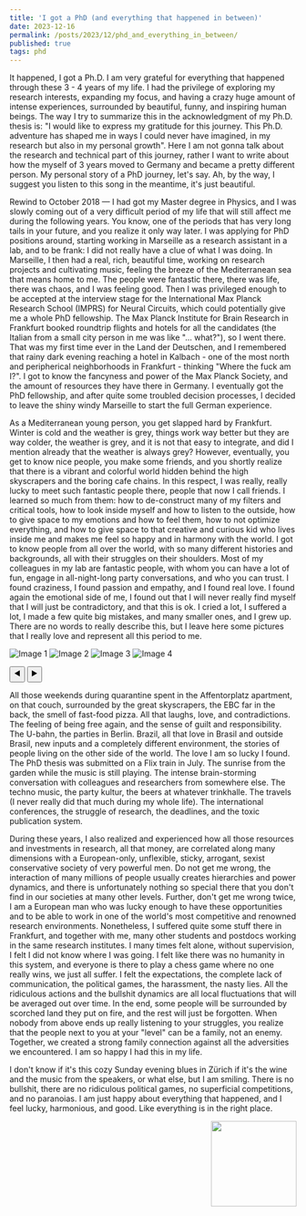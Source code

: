 ```yaml
---
title: 'I got a PhD (and everything that happened in between)'
date: 2023-12-16
permalink: /posts/2023/12/phd_and_everything_in_between/
published: true
tags: phd
---
```


It happened, I got a Ph.D. I am very grateful for everything that happened through these 3 - 4 years of my life. I had the privilege of exploring my research interests, expanding my focus, and having a crazy huge amount of intense experiences, surrounded by beautiful, funny, and inspiring human beings. The way I try to summarize this in the acknowledgment of my Ph.D. thesis is: "I would like to express my gratitude for this journey. This Ph.D. adventure has shaped me in ways I could never have imagined, in my research but also in my personal growth". Here I am not gonna talk about the research and technical part of this journey, rather I want to write about how the myself of 3 years moved to Germany and became a pretty different person. My personal story of a PhD journey, let's say. Ah, by the way, I suggest you listen to this song in the meantime, it's just beautiful.

Rewind to October 2018 — I had got my Master degree in Physics, and I was slowly coming out of a very difficult period of my life that will still affect me during the following years. You know, one of the periods that has very long tails in your future, and you realize it only way later. I was applying for PhD positions around, starting working in Marseille as a research assistant in a lab, and to be frank: I did not really have a clue of what I was doing. In Marseille, I then had a real, rich, beautiful time, working on research projects and cultivating music, feeling the breeze of the Mediterranean sea that means home to me. The people were fantastic there, there was life, there was chaos, and I was feeling good. Then I was privileged enough to be accepted at the interview stage for the International Max Planck Research School (IMPRS) for Neural Circuits, which could potentially give me a whole PhD fellowship. The Max Planck Institute for Brain Research in Frankfurt booked roundtrip flights and hotels for all the candidates (the Italian from a small city person in me was like "... what?"), so I went there. That was my first time ever in the Land der Deutschen, and I remembered that rainy dark evening reaching a hotel in Kalbach - one of the most north and peripherical neighborhoods in Frankfurt - thinking "Where the fuck am I?". I got to know the fancyness and power of the Max Planck Society, and the amount of resources they have there in Germany. I eventually got the PhD fellowship, and after quite some troubled decision processes, I decided to leave the shiny windy Marseille to start the full German experience. 

As a Mediterranean young person, you get slapped hard by Frankfurt. Winter is cold and the weather is grey, things work way better but they are way colder, the weather is grey, and it is not that easy to integrate, and did I mention already that the weather is always grey? However, eventually, you get to know nice people, you make some friends, and you shortly realize that there is a vibrant and colorful world hidden behind the high skyscrapers and the boring cafe chains. In this respect, I was really, really lucky to meet such fantastic people there, people that now I call friends. I learned so much from them: how to de-construct many of my filters and critical tools, how to look inside myself and how to listen to the outside, how to give space to my emotions and how to feel them, how to not optimize everything, and how to give space to that creative and curious kid who lives inside me and makes me feel so happy and in harmony with the world. I got to know people from all over the world, with so many different histories and backgrounds, all with their struggles on their shoulders. Most of my colleagues in my lab are fantastic people, with whom you can have a lot of fun, engage in all-night-long party conversations, and who you can trust. I found craziness, I found passion and empathy, and I found real love. I found again the emotional side of me, I found out that I will never really find myself that I will just be contradictory, and that this is ok. I cried a lot, I suffered a lot, I made a few quite big mistakes, and many smaller ones, and I grew up. There are no words to really describe this, but I leave here some pictures that I really love and represent all this period to me.

<div id="image-carousel" class="carousel">
  <img src="https://raw.githubusercontent.com/matteosaponati/matteosaponati.github.io/master/files/blog/2023-12-18-phd/sardinia-1.jpeg" alt="Image 1" class="carousel-image" id="image1">
  <img src="https://raw.githubusercontent.com/matteosaponati/matteosaponati.github.io/master/files/blog/2023-12-18-phd/marsiglia-1.jpeg" alt="Image 2" class="carousel-image" id="image2">
  <img src="https://raw.githubusercontent.com/matteosaponati/matteosaponati.github.io/master/files/blog/2023-12-18-phd/summer23-viareggio.jpg" alt="Image 3" class="carousel-image" id="image3">
  <img src="https://raw.githubusercontent.com/matteosaponati/matteosaponati.github.io/master/files/blog/2023-12-18-phd/phd-thesis.jpg" alt="Image 4" class="carousel-image" id="image4">

  <button class="carousel-button" onclick="changeImage(-1)">◀️</button>
  <button class="carousel-button" onclick="changeImage(1)">▶️</button>
</div>

<script>
  window.onload = function () {
    let currentImageIndex = 0;
    const images = document.querySelectorAll('.carousel-image');
    const captions = document.querySelectorAll('.caption');

    function showImage(index) {
      images.forEach((image, i) => {
        image.style.display = i === index ? 'block' : 'none';
      });

      captions.forEach((caption, i) => {
        caption.style.display = i === index ? 'block' : 'none';
      });
    }

    function changeImage(step) {
      currentImageIndex += step;

      if (currentImageIndex < 0) {
        currentImageIndex = images.length - 1;
      } else if (currentImageIndex >= images.length) {
        currentImageIndex = 0;
      }

      showImage(currentImageIndex);
    }

    // Display the initial image
    showImage(currentImageIndex);
  };
</script>

All those weekends during quarantine spent in the Affentorplatz apartment, on that couch, surrounded by the great skyscrapers, the EBC far in the back, the smell of fast-food pizza. All that laughs, love, and contradictions. The feeling of being free again, and the sense of guilt and responsibility. The U-bahn, the parties in Berlin. Brazil, all that love in Brasil and outside Brasil, new inputs and a completely different environment, the stories of people living on the other side of the world. The love I am so lucky I found. The PhD thesis was submitted on a Flix train in July. The sunrise from the garden while the music is still playing. The intense brain-storming conversation with colleagues and researchers from somewhere else. The techno music, the party kultur, the beers at whatever trinkhalle. The travels (I never really did that much during my whole life). The international conferences, the struggle of research, the deadlines, and the toxic publication system. 

During these years, I also realized and experienced how all those resources and investments in research, all that money, are correlated along many dimensions with a European-only, unflexible, sticky, arrogant, sexist conservative society of very powerful men. Do not get me wrong, the interaction of many millions of people usually creates hierarchies and power dynamics, and there is unfortunately nothing so special there that you don't find in our societies at many other levels. Further, don't get me wrong twice, I am a European man who was lucky enough to have these opportunities and to be able to work in one of the world's most competitive and renowned research environments. Nonetheless, I suffered quite some stuff there in Frankfurt, and together with me, many other students and postdocs working in the same research institutes. I many times felt alone, without supervision, I felt I did not know where I was going. I felt like there was no humanity in this system, and everyone is there to play a chess game where no one really wins, we just all suffer. I felt the expectations, the complete lack of communication, the political games, the harassment, the nasty lies. All the ridiculous actions and the bullshit dynamics are all local fluctuations that will be averaged out over time. In the end, some people will be surrounded by scorched land they put on fire, and the rest will just be forgotten. When nobody from above ends up really listening to your struggles, you realize that the people next to you at your "level" can be a family, not an enemy. Together, we created a strong family connection against all the adversities we encountered. I am so happy I had this in my life. 

I don't know if it's this cozy Sunday evening blues in Zürich if it's the wine and the music from the speakers, or what else, but I am smiling. There is no bullshit, there are no ridiculous political games, no superficial competitions, and no paranoias. I am just happy about everything that happened, and I feel lucky, harmonious, and good. Like everything is in the right place.

<p align=right>
<img width=150 src="https://raw.githubusercontent.com/matteosaponati/matteosaponati.github.io/master/files/blog/2023-12-18-phd/sardinia-1.jpeg" />
</p>
